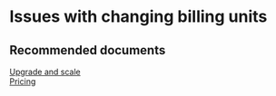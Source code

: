 <properties
    pageTitle="Issues with changing billing units"
    description="Issues with changing billing units"
    service="microsoft.apim"
    resource="apimanagement"
    authors="shrahman"
    displayOrder="9"
    selfHelpType="generic"
    supportTopicIds="32318299"
    resourceTags=""
    productPesIds="15551"
    cloudEnvironments="public"
/>

# Issues with changing billing units

## **Recommended documents**
[Upgrade and scale](https://docs.microsoft.com/azure/api-management/upgrade-and-scale)<br>
[Pricing](https://azure.microsoft.com/pricing/details/api-management/)
